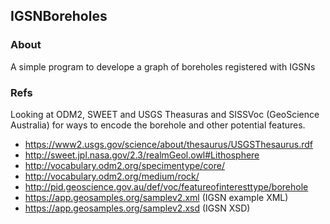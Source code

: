 ## IGSNBoreholes

### About
A simple program to develope a graph of boreholes registered with IGSNs


### Refs
Looking at ODM2, SWEET and USGS Theasuras and SISSVoc (GeoScience Australia) for
ways to encode the borehole and other potential features.

* https://www2.usgs.gov/science/about/thesaurus/USGSThesaurus.rdf 
* http://sweet.jpl.nasa.gov/2.3/realmGeol.owl#Lithosphere
* http://vocabulary.odm2.org/specimentype/core/ 
* http://vocabulary.odm2.org/medium/rock/ 
* http://pid.geoscience.gov.au/def/voc/featureofinteresttype/borehole 
* https://app.geosamples.org/samplev2.xml (IGSN example XML)
* https://app.geosamples.org/samplev2.xsd (IGSN XSD)